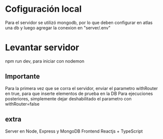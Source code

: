 # Cofiguración local

Para el servidor se utilizó mongodb, por lo que deben configurar en atlas una db y luego agregar la conexion en "server/.env"

# Levantar servidor
  npm run dev, para iniciar con nodemon

## Importante

Para la primera vez que se corra el servidor, enviar el parametro withRouter en true, para que inserte elementos de prueba en la DB
Para ejecuciones posteriores, simplemente dejar deshabilitado el parametro con withRouter=false


## extra

Server en Node, Express y MongoDB
Frontend Reactjs + TypeScript